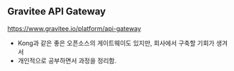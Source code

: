 ## Gravitee API Gateway
https://www.gravitee.io/platform/api-gateway
- Kong과 같은 좋은 오픈소스의 게이트웨이도 있지만, 회사에서 구축할 기회가 생겨서
- 개인적으로 공부하면서 과정을 정리함.